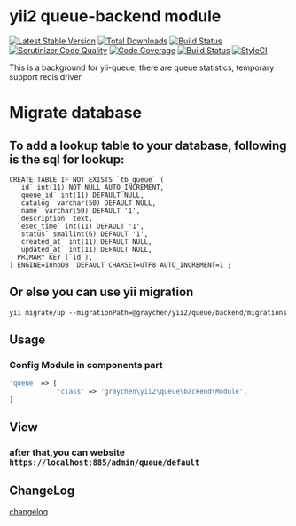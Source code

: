 
# yii2 queue-backend module
[![Latest Stable Version](https://poser.pugx.org/graychen/yii2-queue-backend/version)](https://packagist.org/packages/graychen/yii2-queue-backend)
[![Total Downloads](https://poser.pugx.org/graychen/yii2-queue-backend/downloads)](https://packagist.org/packages/graychen/yii2-queue-backend)
[![Build Status](https://travis-ci.org/Graychen/yii2-queue-backend.svg?branch=master)](https://travis-ci.org/Graychen/yii2-queue-backend)
[![Scrutinizer Code Quality](https://scrutinizer-ci.com/g/Graychen/yii2-queue-backend/badges/quality-score.png?b=master)](https://scrutinizer-ci.com/g/Graychen/yii2-queue-backend/?branch=master)
[![Code Coverage](https://scrutinizer-ci.com/g/Graychen/yii2-queue-backend/badges/coverage.png?b=master)](https://scrutinizer-ci.com/g/Graychen/yii2-queue-backend/?branch=master)
[![Build Status](https://scrutinizer-ci.com/g/Graychen/yii2-queue-backend/badges/build.png?b=master)](https://scrutinizer-ci.com/g/Graychen/yii2-queue-backend/build-status/master)
[![StyleCI](https://styleci.io/repos/109097207/shield?branch=master)](https://styleci.io/repos/109097207)

This is a background for yii-queue, there are queue statistics, temporary support redis driver
# Migrate database

## To add a lookup table to your database, following is the sql for lookup:

``` mysql
CREATE TABLE IF NOT EXISTS `tb_queue` (
  `id` int(11) NOT NULL AUTO_INCREMENT,
  `queue_id` int(11) DEFAULT NULL,
  `catalog` varchar(50) DEFAULT NULL,
  `name` varchar(50) DEFAULT '1',
  `description` text,
  `exec_time` int(11) DEFAULT '1',
  `status` smallint(6) DEFAULT '1',
  `created_at` int(11) DEFAULT NULL,
  `updated_at` int(11) DEFAULT NULL,	  
  PRIMARY KEY (`id`),  
) ENGINE=InnoDB  DEFAULT CHARSET=UTF8 AUTO_INCREMENT=1 ;
```
## Or else you can use yii migration
```
yii migrate/up --migrationPath=@graychen/yii2/queue/backend/migrations
```
## Usage
### Config Module in components part
``` php 
'queue' => [
            'class' => 'graychen\yii2\queue\backend\Module',
]
```
## View
### after that,you can website `https://localhost:885/admin/queue/default`
## ChangeLog
[changelog](https://github.com/Graychen/yii2-queue-backend/blob/master/CHANGELOG.md)

